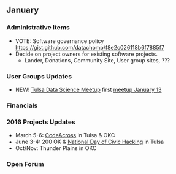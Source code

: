 ## January

### Administrative Items
* VOTE: Software governance policy https://gist.github.com/datachomp/f8e2c026118b6f7885f7
* Decide on project owners for existing software projects.
  * Lander, Donations, Community Site, User group sites, ???

### User Groups Updates
* NEW! [Tulsa Data Science Meetup](http://www.meetup.com/Tulsa-Data-Science-Meetup/) first [meetup January 13](http://www.meetup.com/Tulsa-Data-Science-Meetup/events/227590351/)

### Financials


### 2016 Projects Updates
* March 5-6: [CodeAcross](http://codeacross.us/) in Tulsa & OKC
* June 3-4: 200 OK & [National Day of Civic Hacking](http://hackforchange.org/) in Tulsa
* Oct/Nov: Thunder Plains in OKC

### Open Forum
